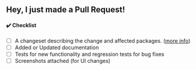 ## Hey, I just made a Pull Request!

<!-- Please describe what you added, and add a screenshot if possible.
     That makes it easier to understand the change so we can :shipit: faster. -->

#### :heavy_check_mark: Checklist

<!--- Please include the following in your Pull Request when applicable: -->

- [ ] A changeset describing the change and affected packages. ([more info](https://github.com/redhat-developer/rhdh-plugins/blob/main/CONTRIBUTING.md#creating-changesets))
- [ ] Added or Updated documentation
- [ ] Tests for new functionality and regression tests for bug fixes
- [ ] Screenshots attached (for UI changes)
